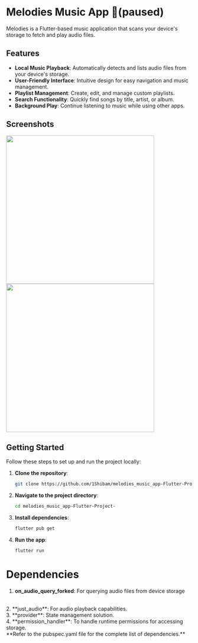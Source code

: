 # Melodies Music App 🎵(paused)

Melodies is a Flutter-based music application that scans your device's storage to fetch and play audio files.

## Features

- **Local Music Playback**: Automatically detects and lists audio files from your device's storage.
- **User-Friendly Interface**: Intuitive design for easy navigation and music management.
- **Playlist Management**: Create, edit, and manage custom playlists.
- **Search Functionality**: Quickly find songs by title, artist, or album.
- **Background Play**: Continue listening to music while using other apps.

## Screenshots

<img src="https://github.com/user-attachments/assets/ebfab596-8bb0-4b6d-8004-648ea6bfd3e2" width="400"/>
<img src="https://github.com/user-attachments/assets/610607a6-5c9d-4245-ac95-d97b283d9b01" width="400"/>

## Getting Started

Follow these steps to set up and run the project locally:

1. **Clone the repository**:
   ```bash
   git clone https://github.com/1Shibam/melodies_music_app-Flutter-Project-.git
2. **Navigate to the project directory**:
   ```bash
   cd melodies_music_app-Flutter-Project-
3. **Install dependencies**:
   ```bash
   flutter pub get
4. **Run the app**:
   ```bash
   flutter run

# Dependencies
1. **on_audio_query_forked**: For querying audio files from device storage
<br>
2. **just_audio**: For audio playback capabilities.<br>
3. **provider**: State management solution.
 <br>
4. **permission_handler**: To handle runtime permissions for accessing storage.
    <br>
**Refer to the pubspec.yaml file for the complete list of dependencies.**


